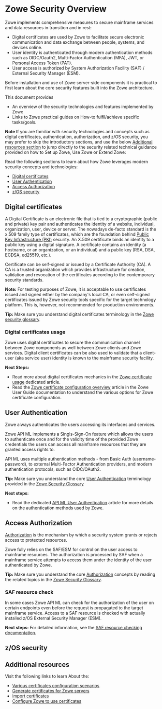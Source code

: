 # Zowe Security Overview
Zowe implements comprehensive measures to secure mainframe services and data resources in transition and in rest:

- Digital certificates are used by Zowe to facilitate secure electronic communication and data exchange between people, systems, and devices online.
- User identity is authenticated through modern authentication methods such as OIDC/Oauth2, Multi-Factor Authentication (MFA), JWT, or Personal Access Token (PAT).
- User access is authorized by System Authorization Facility (SAF) / External Security Manager (ESM).

Before installation and use of Zowe server-side components it is practical to first learn about the core security features built into the Zowe architecture.

This document provides 
  - An overview of the security technologies and features implemented by Zowe
  - Links to Zowe practical guides on How-to fulfil/achieve specific tasks/goals.    

**Note** If you are familiar with security technologies and concepts such as digital certificates, authentication, authorization, and z/OS security, 
you may prefer to skip the introductory sections, and use the below [Additional resources section](#additional-resources) 
to jump directly to the security related technical guidance provided on how to Set up Zowe, Use Zowe or Extend Zowe:

<!-- TODO#PZA: provide general security architecture overview diagram -->

Read the following sections to learn about how Zowe leverages modern security concepts and technologies:
  - [Digital certificates](#digital-certificates)
  - [User Authentication](#user-authentication)
  - [Access Authorization](#access-authorization)
  - [z/OS security](#zos-security)

## Digital certificates
A Digital Certificate is an electronic file that is tied to a cryptographic (public and private) key pair and authenticates the identity of a website, individual, organization, user, device or server.
The nowadays de-facto standard is the x.509 family type of certificates, which are the foundation behind [Public Key Infrastructure (PKI)](#public-key-infrastructure) security.
An X.509 certificate binds an identity to a public key using a digital signature.
A certificate contains an identity (a hostname, or an organization, or an individual) and a public key (RSA, DSA, ECDSA, ed25519, etc.).

Certificate can be self-signed or issued by a Certificate Authority (CA). A CA is a trusted organization which provides infrastructure for creation, validation and revocation of the certificates according to the contemporary security standards.

**Note:** 
For testing purposes of Zowe, it is acceptable to use certificates issued and signed either by the company's local CA, or even self-signed certificates issued by Zowe security tools specific for the target technology platform.
This is, however, not recommended for production environments.

**Tip:** Make sure you understand digital certificates terminology in the [Zowe security glossary](../appendix/zowe-security-glossary#certificate-concepts).

### Digital certificates usage
Zowe uses digital certificates to secure the communication channel between Zowe components as well between Zowe clients and Zowe services. Digital client certificates can be also used to validate that a client-user (aka service user) identity is known to the mainframe security facility.   

**Next Steps:**
- Read more about digital certificates mechanics in the [Zowe certificate usage](../user-guide/use-certificates.md) dedicated article.
- Read the [Zowe certificate configuration overview](../user-guide/configure-certificates.md) article in the Zowe User Guide documentation to understand the various options for Zowe certificate configuration.

## User Authentication
Zowe always authenticates the users accessing its interfaces and services. 

Zowe API ML implements a Singls-Sign-On feature which allows the users to authenticate once and for the validity time of the provided Zowe credentials the users can access all mainframe resources that they are granted access rights to.    

API ML uses multiple authentication methods - from Basic Auth (username-password), to external Multi-Factor Authentication providers, and modern authentication protocols, such as OIDC/OAuth2.    

**Tip:** Make sure you understand the core [User Authentication](../appendix/zowe-security-glossary#user-authentication "The process or action of verifying the identity of a user or process.") terminology provided in the [Zowe Security Glossary](../appendix/zowe-security-glossary)

**Next steps:**
- Read the dedicated [API ML User Authentication](./zowe-security-authentication) article for more details on the authentication methods used by Zowe.    

## Access Authorization
[Authorization](../appendix/zowe-security-glossary#access-authorization "Authorization refers to the mechanism of granting specific permissions to users for accessing particular resources or functions.") is the mechanism by which a security system grants or rejects access to protected resources.

Zowe fully relies on the SAF/ESM for control on the user access to mainframe resources. The authorization is processed by SAF when a mainframe service attempts to access them under the identity of the user authenticated by Zowe.

**Tip:**
Make sure you understand the core [Authorization](../appendix/zowe-security-glossary#access-authorization "Is any mechanism by which a system grants or revokes the right to access some data or perform some action.") concepts by reading the 
related topics in the [Zowe Security Glossary](../appendix/zowe-security-glossary).

### SAF resource check
In some cases Zowe API ML can check for the authorization of the user on certain endpoints even before the request is propagated to the target mainframe service.
Access to a SAF resource is checked with actually installed z/OS External Security Manager (ESM).

**Next steps:**
For detailed information, see the [SAF resource checking documentation](../user-guide/api-mediation/api-gateway-configuration#saf-resource-checking).

## z/OS security
<!-- TODO: PZA. Describe briefly z/OS security concepts (other that Authorization) -->

## Additional resources
Visit the following links to learn About the: 
- [Various certificates configuration scenarios](../user-guide/certificate-configuration-scenarios).
- [Generate certificates for Zowe servers](../user-guide/generate-certificates)
- [Import certificates](../user-guide/import-certificates)
- [Configure Zowe to use certificates](../user-guide/configure-certificates)
